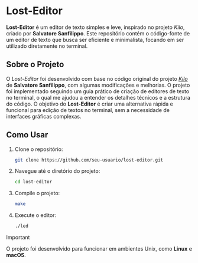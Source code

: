 # Lost-Editor

**Lost-Editor** é um editor de texto simples e leve, inspirado no projeto *Kilo*, criado por **Salvatore Sanfilippo**. Este repositório contém o código-fonte de um editor de texto que busca ser eficiente e minimalista, focando em ser utilizado diretamente no terminal.

## Sobre o Projeto

O *Lost-Editor* foi desenvolvido com base no código original do projeto [*Kilo*](https://github.com/snaptoken/kilo-src) de **Salvatore Sanfilippo**, com algumas modificações e melhorias. O projeto foi implementado seguindo um guia prático de criação de editores de texto no terminal, o qual me ajudou a entender os detalhes técnicos e a estrutura do código. O objetivo do **Lost-Editor**  é criar uma alternativa rápida e funcional para edição de textos no terminal, sem a necessidade de interfaces gráficas complexas.



## Como Usar

1. Clone o repositório:
   ```bash
   git clone https://github.com/seu-usuario/lost-editor.git
    ```
2. Navegue até o diretório do projeto:
    ```bash
    cd lost-editor
    ```

3. Compile o projeto:
    ```bash
    make
    ```

4. Execute o editor:
    ```bash
    ./led
    ```

> [!IMPORTANT]  
> O projeto foi desenvolvido para funcionar em ambientes Unix, como **Linux** e **macOS**.

